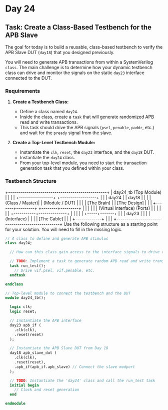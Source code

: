 # Day 24
## Task: Create a Class-Based Testbench for the APB Slave

The goal for today is to build a reusable, class-based testbench to verify the APB Slave DUT (`day18`) that you designed previously.

You will need to generate APB transactions from within a SystemVerilog `class`. The main challenge is to determine how your dynamic testbench class can drive and monitor the signals on the static `day23` interface connected to the DUT.

### Requirements

1.  **Create a Testbench Class:**
    * Define a class named `day24`.
    * Inside the class, create a `task` that will generate randomized APB read and write transactions.
    * This task should drive the APB signals (`psel`, `penable`, `paddr`, etc.) and wait for the `pready` signal from the slave.

2.  **Create a Top-Level Testbench Module:**
    * Instantiate the `clk`, `reset`, the `day23` interface, and the `day18` DUT.
    * Instantiate the `day24` class.
    * From your top-level module, you need to start the transaction generation task that you defined within your class.

### Testbench Structure
+-------------------------------------------------+
|              day24_tb (Top Module)              |
|                                                 |
|  +-----------------+       +------------------+ |
|  | day24           |       | day18            | |
|  | (Class / Master)|       | (Module / DUT)   | |
|  | [The Brain]     |       | [The Design]     | |
|  +-------+---------+       +--------+---------+ |
|          |                          |           |
|  (Virtual Interface)                (Ports)     |
|          |                          |           |
|          +-----------+--------------+           |
|                      |                          |
|                +-----+-------+                  |
|                | day23       |                  |
|                |(Interface)  |                  |
|                | [The Cable] |                  |
|                +-------------+                  |
|                                                 |
+-------------------------------------------------+
Use the following structure as a starting point for your solution. You will need to fill in the missing logic.

```systemverilog
// A class to define and generate APB stimulus
class day24;

  // How can this class gain access to the interface signals to drive the DUT?

  // TODO: Implement a task to generate random APB read and write transfers.
  task run_test();
    // Drive vif.psel, vif.penable, etc.
  endtask

endclass

// Top-level module to connect the testbench and the DUT
module day24_tb();

  logic clk;
  logic reset;

  // Instantiate the APB interface
  day23 apb_if (
    .clk(clk),
    .reset(reset)
  );

  // Instantiate the APB Slave DUT from Day 18
  day18 apb_slave_dut (
    .clk(clk),
    .reset(reset),
    .apb_if(apb_if.apb_slave) // Connect the slave modport
  );

  // TODO: Instantiate the 'day24' class and call the run_test task
  initial begin
    // Clock and reset generation
  end

endmodule